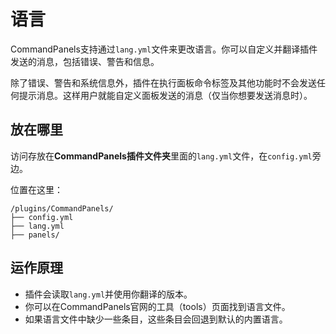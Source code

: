 # 语言

CommandPanels支持通过`lang.yml`文件来更改语言。你可以自定义并翻译插件发送的消息，包括错误、警告和信息。

除了错误、警告和系统信息外，插件在执行面板命令标签及其他功能时不会发送任何提示消息。这样用户就能自定义面板发送的消息（仅当你想要发送消息时）。

## 放在哪里

访问存放在**CommandPanels插件文件夹**里面的`lang.yml`文件，在`config.yml`旁边。

位置在这里：

```text
/plugins/CommandPanels/
├── config.yml
├── lang.yml
├── panels/
```

## 运作原理

- 插件会读取`lang.yml`并使用你翻译的版本。
- 你可以在CommandPanels官网的工具（tools）页面找到语言文件。
- 如果语言文件中缺少一些条目，这些条目会回退到默认的内置语言。
